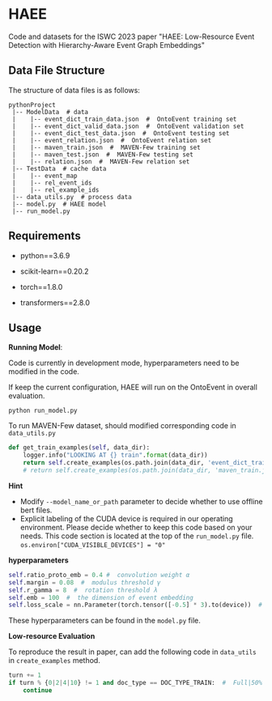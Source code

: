 # HAEE
Code and datasets for the ISWC 2023 paper "HAEE: Low-Resource Event Detection with Hierarchy-Aware Event Graph Embeddings"

## Data File Structure
The structure of data files is as follows: 

```
pythonProject
 |-- ModelData  # data
 |    |-- event_dict_train_data.json  #  OntoEvent training set
 |    |-- event_dict_valid_data.json  #  OntoEvent validation set
 |    |-- event_dict_test_data.json  #  OntoEvent testing set
 |    |-- event_relation.json  #  OntoEvent relation set
 |    |-- maven_train.json  #  MAVEN-Few training set
 |    |-- maven_test.json  #  MAVEN-Few testing set
 |    |-- relation.json  #  MAVEN-Few relation set
 |-- TestData  # cache data
 |    |-- event_map
 |    |-- rel_event_ids
 |    |-- rel_example_ids
 |-- data_utils.py  # process data
 |-- model.py  # HAEE model
 |-- run_model.py
```

## Requirements

- python==3.6.9

- scikit-learn==0.20.2

- torch==1.8.0

- transformers==2.8.0

## Usage

**Running Model**:

Code is currently in development mode, hyperparameters need to be modified in the code.

If keep the current configuration, HAEE will run on the OntoEvent in overall evaluation.

```
python run_model.py 
```

To run MAVEN-Few dataset, should modified corresponding code in ```data_utils.py``` 
```python
def get_train_examples(self, data_dir):
    logger.info("LOOKING AT {} train".format(data_dir))
    return self.create_examples(os.path.join(data_dir, 'event_dict_train_data.json'), DOC_TYPE_TRAIN, DATA_TYPE_ONTOED)
    # return self.create_examples(os.path.join(data_dir, 'maven_train.json'), DOC_TYPE_TRAIN, DATA_TYPE_NEW)
```


**Hint**

- Modify ```--model_name_or_path``` parameter to decide whether to use offline bert files.
- Explicit labeling of the CUDA device is required in our operating environment. Please decide whether to keep this code based on your needs. This code section is located at the top of the ```run_model.py``` file.
```os.environ["CUDA_VISIBLE_DEVICES"] = "0"```

**hyperparameters**

```python
self.ratio_proto_emb = 0.4 #  convolution weight α
self.margin = 0.08  #  modulus threshold γ
self.r_gamma = 8  #  rotation threshold λ
self.emb = 100  #  the dimension of event embedding
self.loss_scale = nn.Parameter(torch.tensor([-0.5] * 3).to(device))  #  uncertainty values
```
These hyperparameters can be found in the ```model.py``` file.

**Low-resource Evaluation**

To reproduce the result in paper, can add the following code in ```data_utils``` in ```create_examples``` method.
```python
turn += 1
if turn % {0|2|4|10} != 1 and doc_type == DOC_TYPE_TRAIN:  #  Full|50%|25%|10%
    continue
```
